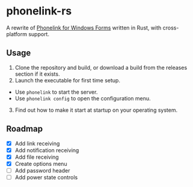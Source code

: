 # phonelink-rs

A rewrite of [Phonelink for Windows Forms](https://github.com/ahsan-a/PhoneLink) written in Rust, with cross-platform support.

## Usage

1. Clone the repository and build, or download a build from the releases section if it exists.
2. Launch the executable for first time setup.

-   Use `phonelink` to start the server.
-   Use `phonelink config` to open the configuration menu.

3. Find out how to make it start at startup on your operating system.

## Roadmap

-   [x] Add link receiving
-   [x] Add notification receiving
-   [x] Add file receiving
-   [x] Create options menu
-   [ ] Add password header
-   [ ] Add power state controls
